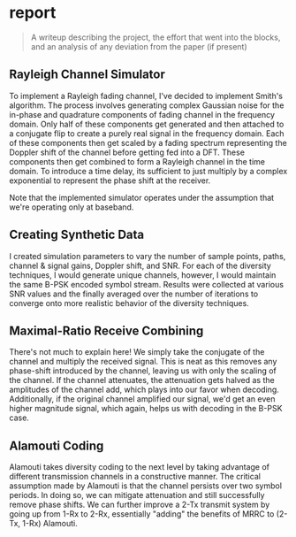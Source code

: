 # report

> A writeup describing the project, the effort that went into the
> blocks, and an analysis of any deviation from the paper (if present)

## Rayleigh Channel Simulator

To implement a Rayleigh fading channel, I've decided to implement
Smith's algorithm. The process involves generating complex Gaussian
noise for the in-phase and quadrature components of fading channel in
the frequency domain. Only half of these components get generated and
then attached to a conjugate flip to create a purely real signal in the
frequency domain. Each of these components then get scaled by a fading
spectrum representing the Doppler shift of the channel before getting
fed into a DFT. These components then get combined to form a Rayleigh
channel in the time domain. To introduce a time delay, its sufficient to
just multiply by a complex exponential to represent the phase shift at
the receiver.

Note that the implemented simulator operates under the assumption that
we're operating only at baseband.

## Creating Synthetic Data

I created simulation parameters to vary the number of sample points,
paths, channel & signal gains, Doppler shift, and SNR. For each of the
diversity techniques, I would generate unique channels, however, I would
maintain the same B-PSK encoded symbol stream. Results were collected at
various SNR values and the finally averaged over the number of
iterations to converge onto more realistic behavior of the diversity
techniques.

## Maximal-Ratio Receive Combining

There's not much to explain here! We simply take the conjugate of the
channel and multiply the received signal. This is neat as this removes
any phase-shift introduced by the channel, leaving us with only the
scaling of the channel. If the channel attenuates, the attenuation gets
halved as the amplitudes of the channel add, which plays into our favor
when decoding. Additionally, if the original channel amplified our
signal, we'd get an even higher magnitude signal, which again, helps us
with decoding in the B-PSK case.

## Alamouti Coding

Alamouti takes diversity coding to the next level by taking advantage of
different transmission channels in a constructive manner. The critical
assumption made by Alamouti is that the channel persists over two symbol
periods. In doing so, we can mitigate attenuation and still successfully
remove phase shifts. We can further improve a 2-Tx transmit system by
going up from 1-Rx to 2-Rx, essentially "adding" the benefits of MRRC to
(2-Tx, 1-Rx) Alamouti.
